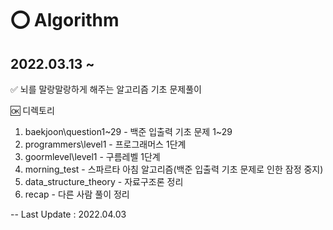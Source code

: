 # ⭕ Algorithm
## 2022.03.13 ~ 

✅ 뇌를 말랑말랑하게 해주는 알고리즘 기초 문제풀이

🆗 디렉토리
1. baekjoon\question1~29 - 백준 입출력 기초 문제 1~29
2. programmers\level1 - 프로그래머스 1단계 
3. goormlevel\level1 - 구름레벨 1단계
4. morning_test - 스파르타 아침 알고리즘(백준 입출력 기초 문제로 인한 잠정 중지)
5. data_structure_theory - 자료구조론 정리
6. recap - 다른 사람 풀이 정리

-- Last Update : 2022.04.03

